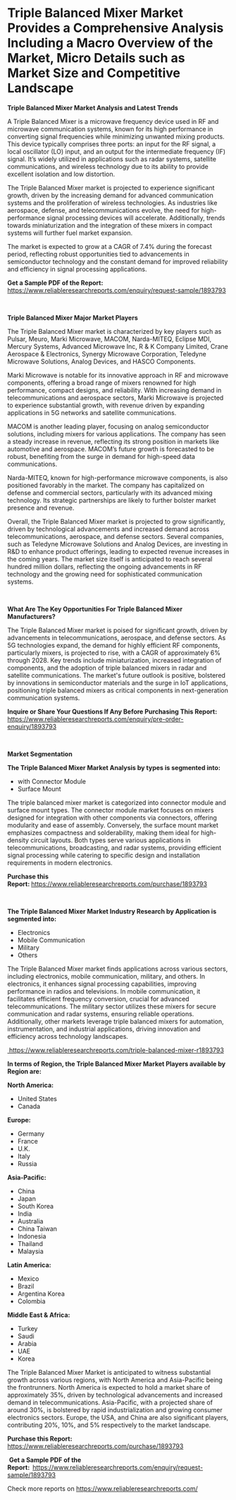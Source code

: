 <p><h1>Triple Balanced Mixer Market Provides a Comprehensive Analysis Including a Macro Overview of the Market, Micro Details such as Market Size and Competitive Landscape</h1></p><p><strong>Triple Balanced Mixer Market Analysis and Latest Trends</strong></p>
<p><p>A Triple Balanced Mixer is a microwave frequency device used in RF and microwave communication systems, known for its high performance in converting signal frequencies while minimizing unwanted mixing products. This device typically comprises three ports: an input for the RF signal, a local oscillator (LO) input, and an output for the intermediate frequency (IF) signal. It’s widely utilized in applications such as radar systems, satellite communications, and wireless technology due to its ability to provide excellent isolation and low distortion.</p><p>The Triple Balanced Mixer market is projected to experience significant growth, driven by the increasing demand for advanced communication systems and the proliferation of wireless technologies. As industries like aerospace, defense, and telecommunications evolve, the need for high-performance signal processing devices will accelerate. Additionally, trends towards miniaturization and the integration of these mixers in compact systems will further fuel market expansion.</p><p>The market is expected to grow at a CAGR of 7.4% during the forecast period, reflecting robust opportunities tied to advancements in semiconductor technology and the constant demand for improved reliability and efficiency in signal processing applications.</p></p>
<p><strong>Get a Sample PDF of the Report:&nbsp;</strong> <a href="https://www.reliableresearchreports.com/enquiry/request-sample/1893793?utm_campaign=2458&utm_medium=2&utm_source=Github&utm_content=ia&utm_term=11022025&utm_id=triple-balanced-mixer">https://www.reliableresearchreports.com/enquiry/request-sample/1893793</a></p>
<p>&nbsp;</p>
<p><strong>Triple Balanced Mixer Major Market Players</strong></p>
<p><p>The Triple Balanced Mixer market is characterized by key players such as Pulsar, Meuro, Marki Microwave, MACOM, Narda-MITEQ, Eclipse MDI, Mercury Systems, Advanced Microwave Inc, R & K Company Limited, Crane Aerospace & Electronics, Synergy Microwave Corporation, Teledyne Microwave Solutions, Analog Devices, and HASCO Components. </p><p>Marki Microwave is notable for its innovative approach in RF and microwave components, offering a broad range of mixers renowned for high performance, compact designs, and reliability. With increasing demand in telecommunications and aerospace sectors, Marki Microwave is projected to experience substantial growth, with revenue driven by expanding applications in 5G networks and satellite communications.</p><p>MACOM is another leading player, focusing on analog semiconductor solutions, including mixers for various applications. The company has seen a steady increase in revenue, reflecting its strong position in markets like automotive and aerospace. MACOM’s future growth is forecasted to be robust, benefiting from the surge in demand for high-speed data communications.</p><p>Narda-MITEQ, known for high-performance microwave components, is also positioned favorably in the market. The company has capitalized on defense and commercial sectors, particularly with its advanced mixing technology. Its strategic partnerships are likely to further bolster market presence and revenue.</p><p>Overall, the Triple Balanced Mixer market is projected to grow significantly, driven by technological advancements and increased demand across telecommunications, aerospace, and defense sectors. Several companies, such as Teledyne Microwave Solutions and Analog Devices, are investing in R&D to enhance product offerings, leading to expected revenue increases in the coming years. The market size itself is anticipated to reach several hundred million dollars, reflecting the ongoing advancements in RF technology and the growing need for sophisticated communication systems.</p></p>
<p>&nbsp;</p>
<p><strong>What Are The Key Opportunities For Triple Balanced Mixer Manufacturers?</strong></p>
<p><p>The Triple Balanced Mixer market is poised for significant growth, driven by advancements in telecommunications, aerospace, and defense sectors. As 5G technologies expand, the demand for highly efficient RF components, particularly mixers, is projected to rise, with a CAGR of approximately 6% through 2028. Key trends include miniaturization, increased integration of components, and the adoption of triple balanced mixers in radar and satellite communications. The market's future outlook is positive, bolstered by innovations in semiconductor materials and the surge in IoT applications, positioning triple balanced mixers as critical components in next-generation communication systems.</p></p>
<p><strong>Inquire or Share Your Questions If Any Before Purchasing This Report:</strong> <a href="https://www.reliableresearchreports.com/enquiry/pre-order-enquiry/1893793?utm_campaign=2458&utm_medium=2&utm_source=Github&utm_content=ia&utm_term=11022025&utm_id=triple-balanced-mixer">https://www.reliableresearchreports.com/enquiry/pre-order-enquiry/1893793</a></p>
<p>&nbsp;</p>
<p><strong>Market Segmentation</strong></p>
<p><strong>The Triple Balanced Mixer Market Analysis by types is segmented into:</strong></p>
<p><ul><li>with Connector Module</li><li>Surface Mount</li></ul></p>
<p><p>The triple balanced mixer market is categorized into connector module and surface mount types. The connector module market focuses on mixers designed for integration with other components via connectors, offering modularity and ease of assembly. Conversely, the surface mount market emphasizes compactness and solderability, making them ideal for high-density circuit layouts. Both types serve various applications in telecommunications, broadcasting, and radar systems, providing efficient signal processing while catering to specific design and installation requirements in modern electronics.</p></p>
<p><strong>Purchase this Report:&nbsp;</strong><a href="https://www.reliableresearchreports.com/purchase/1893793?utm_campaign=2458&utm_medium=2&utm_source=Github&utm_content=ia&utm_term=11022025&utm_id=triple-balanced-mixer">https://www.reliableresearchreports.com/purchase/1893793</a></p>
<p>&nbsp;</p>
<p><strong>The Triple Balanced Mixer Market Industry Research by Application is segmented into:</strong></p>
<p><ul><li>Electronics</li><li>Mobile Communication</li><li>Military</li><li>Others</li></ul></p>
<p><p>The Triple Balanced Mixer market finds applications across various sectors, including electronics, mobile communication, military, and others. In electronics, it enhances signal processing capabilities, improving performance in radios and televisions. In mobile communication, it facilitates efficient frequency conversion, crucial for advanced telecommunications. The military sector utilizes these mixers for secure communication and radar systems, ensuring reliable operations. Additionally, other markets leverage triple balanced mixers for automation, instrumentation, and industrial applications, driving innovation and efficiency across technology landscapes.</p></p>
<p><a href="https://www.reliableresearchreports.com/triple-balanced-mixer-r1893793?utm_campaign=2458&utm_medium=2&utm_source=Github&utm_content=ia&utm_term=11022025&utm_id=triple-balanced-mixer">&nbsp;https://www.reliableresearchreports.com/triple-balanced-mixer-r1893793</a></p>
<p><strong>In terms of Region, the Triple Balanced Mixer Market Players available by Region are:</strong></p>
<p>
    <p> <strong> North America: </strong>
        <ul>
            <li>United States</li>
            <li>Canada</li>
        </ul>
        </p> 
    <p> <strong> Europe: </strong>
        <ul>
            <li>Germany</li>
            <li>France</li>
            <li>U.K.</li>
            <li>Italy</li>
            <li>Russia</li>
        </ul>
        </p> 
    <p> <strong> Asia-Pacific: </strong>
        <ul>
            <li>China</li>
            <li>Japan</li>
            <li>South Korea</li>
            <li>India</li>
            <li>Australia</li>
            <li>China Taiwan</li>
            <li>Indonesia</li>
            <li>Thailand</li>
            <li>Malaysia</li>
        </ul>
        </p> 
    <p> <strong> Latin America: </strong>
        <ul>
            <li>Mexico</li>
            <li>Brazil</li>
            <li>Argentina Korea</li>
            <li>Colombia</li>
        </ul>
        </p> 
    <p> <strong> Middle East & Africa: </strong>
        <ul>
            <li>Turkey</li>
            <li>Saudi</li>
            <li>Arabia</li>
            <li>UAE</li>
            <li>Korea</li>
        </ul>
    </p>
    </p>
<p><p>The Triple Balanced Mixer Market is anticipated to witness substantial growth across various regions, with North America and Asia-Pacific being the frontrunners. North America is expected to hold a market share of approximately 35%, driven by technological advancements and increased demand in telecommunications. Asia-Pacific, with a projected share of around 30%, is bolstered by rapid industrialization and growing consumer electronics sectors. Europe, the USA, and China are also significant players, contributing 20%, 10%, and 5% respectively to the market landscape.</p></p>
<p><strong>Purchase this Report: </strong><a href="https://www.reliableresearchreports.com/purchase/1893793?utm_campaign=2458&utm_medium=2&utm_source=Github&utm_content=ia&utm_term=11022025&utm_id=triple-balanced-mixer">https://www.reliableresearchreports.com/purchase/1893793</a></p>
<p>&nbsp;<strong>Get a Sample PDF of the Report:&nbsp;&nbsp;</strong><a href="https://www.reliableresearchreports.com/enquiry/request-sample/1893793?utm_campaign=2458&utm_medium=2&utm_source=Github&utm_content=ia&utm_term=11022025&utm_id=triple-balanced-mixer">https://www.reliableresearchreports.com/enquiry/request-sample/1893793</a></p>
<p><strong></strong></p>
<p>Check more reports on <a href="https://www.reliableresearchreports.com/?utm_campaign=2458&utm_medium=2&utm_source=Github&utm_content=ia&utm_term=11022025&utm_id=triple-balanced-mixer">https://www.reliableresearchreports.com/</a></p>